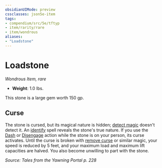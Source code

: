 ```yaml
---
obsidianUIMode: preview
cssclasses: json5e-item
tags:
- compendium/src/5e/tftyp
- item/rarity/rare
- item/wondrous
aliases: 
- "Loadstone"
---
```

# Loadstone
*Wondrous Item, rare*  

- **Weight**: 1.0 lbs.

This stone is a large gem worth 150 gp.

## Curse

The stone is cursed, but its magical nature is hidden; [detect magic](/Systems/5e/spells/detect-magic.md) doesn't detect it. An [identify](/Systems/5e/spells/identify.md) spell reveals the stone's true nature. If you use the [Dash](/Systems/5e/rules/actions.md#Dash) or [Disengage](/Systems/5e/rules/actions.md#Disengage) action while the stone is on your person, its curse activates. Until the curse is broken with [remove curse](/Systems/5e/spells/remove-curse.md) or similar magic, your speed is reduced by 5 feet, and your maximum load and maximum lift capacities are halved. You also become unwilling to part with the stone.

*Source: Tales from the Yawning Portal p. 228*